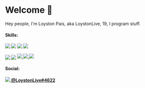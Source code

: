 # Welcome 👋
Hey people, I'm Loyston Pais, aka LoystonLive, 19, I program stuff.

<h4>Skills:<h4/>

 <img src="https://img.shields.io/badge/python-3776ab?style=for-the-badge&logo=python&logoColor=white"/> <img src="https://img.shields.io/badge/rust-c45508?style=for-the-badge&logo=rust&logoColor=white"/> <img src="https://img.shields.io/badge/godot-478cbf?style=for-the-badge&logo=godot-engine&logoColor=white"/> <img src="https://img.shields.io/badge/linux-fcc624?style=for-the-badge&logo=linux&logoColor=white"/>
 
 <div>
     <img align="center" style="padding=0;" src="https://github-readme-stats.vercel.app/api/?username=loyston500&show_icons=true&title_color=24A7FF&text_color=cccccc&bg_color=00000000&hide_border=true&icon_color=4F8CC9&hide_title=true&count_private=true" />
      <img align="center" style="padding=0;" src="https://github-readme-stats.vercel.app/api/top-langs/?username=loyston500&layout=compact&show_icons=true&title_color=24A7FF&text_color=cccccc&bg_color=00000000&hide_border=true&icon_color=00000000&count_private=true" />
<a href="https://github.com/loyston500">
  <img  src="https://github-readme-stats.vercel.app/api/pin/?username=loyston500&repo=TimeTutor&show_icons=true&title_color=24A7FF&text_color=cccccc&bg_color=00000000&hide_border=true&icon_color=4F8CC9&hide_title=true&count_private=true" />
</a>    
  <a href="https://github.com/loyston500">
  <img  src="https://github-readme-stats.vercel.app/api/pin/?username=loyston500&repo=ai-reply&show_icons=true&title_color=24A7FF&text_color=cccccc&bg_color=00000000&hide_border=true&icon_color=4F8CC9&hide_title=true&count_private=true" />
</a>    
<a href="https://github.com/loyston500">
  <img src="https://github-readme-stats.vercel.app/api/pin/?username=loyston500&repo=micron-rust&show_icons=true&title_color=c45508&text_color=cccccc&bg_color=00000000&hide_border=true&icon_color=c45508&hide_title=true&count_private=true" />
</a>
<div/>

<h4>Social:<h4/>
 
 <div>
 <a href="https://discord.com/users/558715694049525803"> 
  <img src="https://img.shields.io/badge/discord-7289da?style=for-the-badge&logo=discord&logoColor=white"/> 
  @LoystonLive#4622
 <a/>
   <br/>
<div/>



